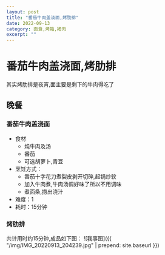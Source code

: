 ```yaml
---
layout: post
title: "番茄牛肉盖浇面,烤肋排" 
date: 2022-09-13
category: 面食,烤箱,猪肉
excerpt: ""
---
```


# 番茄牛肉盖浇面,烤肋排

其实烤肋排是夜宵,面主要是剩下的牛肉得吃了

## 晚餐

### 番茄牛肉盖浇面

- 食材
  - 炖牛肉及汤
  - 番茄
  - 可选胡萝卜,青豆
- 烹饪方式：
  - 番茄十字花刀煮裂皮剥开切碎,起锅炒软
  - 加入牛肉煮,牛肉汤调好味了所以不用调味
  - 煮面条,捞出浇汁
- 难度：1
- 耗时：15分钟

### 烤肋排

共计用时约15分钟,成品如下图：
![我事图]({{ "/img/IMG_20220913_204239.jpg" | prepend: site.baseurl }})

